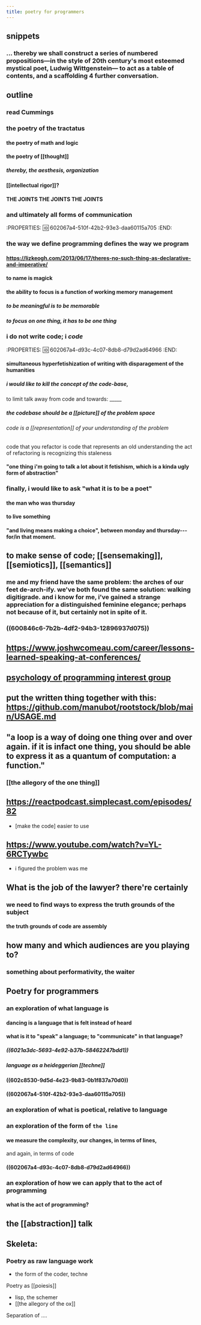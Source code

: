 ```yaml
---
title: poetry for programmers
---
```


## snippets
### ... thereby we shall construct a series of numbered propositions—in the style of 20th century's most esteemed mystical poet, Ludwig Wittgenstein— to act as a table of contents, and a scaffolding 4 further conversation.
## outline
### read Cummings
### the poetry of the tractatus
#### the poetry of math and logic
#### the poetry of [[thought]]
##### thereby, the aesthesis, organization
#### [[intellectual rigor]]?
#### THE JOINTS THE JOINTS THE JOINTS
### and ultimately all forms of communication
:PROPERTIES:
:id: 602067a4-510f-42b2-93e3-daa60115a705
:END:
### the way we define programming defines the way we program
#### https://lizkeogh.com/2013/06/17/theres-no-such-thing-as-declarative-and-imperative/
#### to name is magick
#### the ability to focus is a function of working memory management
##### to be meaningful is to be memorable
##### to focus on one thing, it has to be one thing
### i do not write code; i *code*
:PROPERTIES:
:id: 602067a4-d93c-4c07-8db8-d79d2ad64966
:END:
#### simultaneous hyperfetishization of writing with disparagement of the humanities
##### i would like to kill the concept of the code-base, 
to limit talk away from code and towards: _____
##### the codebase should be a [[picture]] of the problem space
###### code is a [[representation]] of your understanding of the problem
code that you refactor is code that represents an old understanding
the act of refactoring is recognizing this staleness
#### "one thing i'm going to talk a lot about it fetishism, which is a kinda ugly form of abstraction"
### finally, i would like to ask "what it is to be a poet"
#### the man who was thursday
#### to live something
#### "and living means making a choice", between monday and thursday---for/in that moment.
## to make sense of code; [[sensemaking]], [[semiotics]], [[semantics]]
### me and my friend have the same problem: the arches of our feet de-arch-ify. we've both found the same solution: walking digitigrade. and i know for me, i've gained a strange appreciation for a distinguished feminine elegance; perhaps not because of it, but certainly not in spite of it.
### ((600846c6-7b2b-4df2-94b3-12896937d075))
## https://www.joshwcomeau.com/career/lessons-learned-speaking-at-conferences/
## [psychology of programming interest group](https://www.ppig.org/papers/)
## put the written thing together with this: https://github.com/manubot/rootstock/blob/main/USAGE.md
## "a loop is a way of doing one thing over and over again. if it is infact one thing, you should be able to express it as a quantum of computation: a function."
### [[the allegory of the one thing]]
## https://reactpodcast.simplecast.com/episodes/82
- [make the code] easier to use
## https://www.youtube.com/watch?v=YL-6RCTywbc
- i figured the problem was me
## What is the job of the lawyer? there're certainly
### we need to find ways to express the truth grounds of the subject
#### the truth grounds of code are assembly
## how many and which audiences are you playing to?
### something about performativity, the waiter
## Poetry for programmers
### an exploration of what language is
#### dancing is a language that is felt instead of heard
#### what is it to "speak" a language; to "communicate" in that language?
##### ((6021a3dc-5693-4e92-b37b-58462247bdd1))
##### language as a heideggerian [[techne]]
#### ((602c8530-9d5d-4e23-9b83-0b1f837a70d0))
#### ((602067a4-510f-42b2-93e3-daa60115a705))
### an exploration of what is poetical, relative to language
### an exploration of the form of `the line`
#### we measure the complexity, our changes, in terms of lines,
and again, in terms of code
#### ((602067a4-d93c-4c07-8db8-d79d2ad64966))
### an exploration of how we can apply that to the act of programming
#### what is the act of programming?
## the [[abstraction]] talk
## Skeleta:
### Poetry as raw language work
- the form of the coder, techne

Poetry as [[poiesis]] 
- lisp, the schemer
- [[the allegory of the ox]]

Separation of ....
